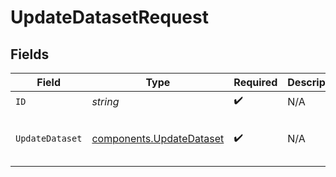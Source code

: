 # UpdateDatasetRequest


## Fields

| Field                                                                | Type                                                                 | Required                                                             | Description                                                          | Example                                                              |
| -------------------------------------------------------------------- | -------------------------------------------------------------------- | -------------------------------------------------------------------- | -------------------------------------------------------------------- | -------------------------------------------------------------------- |
| `ID`                                                                 | *string*                                                             | :heavy_check_mark:                                                   | N/A                                                                  |                                                                      |
| `UpdateDataset`                                                      | [components.UpdateDataset](../../models/components/updatedataset.md) | :heavy_check_mark:                                                   | N/A                                                                  | {<br/>"description": "string"<br/>}                                  |